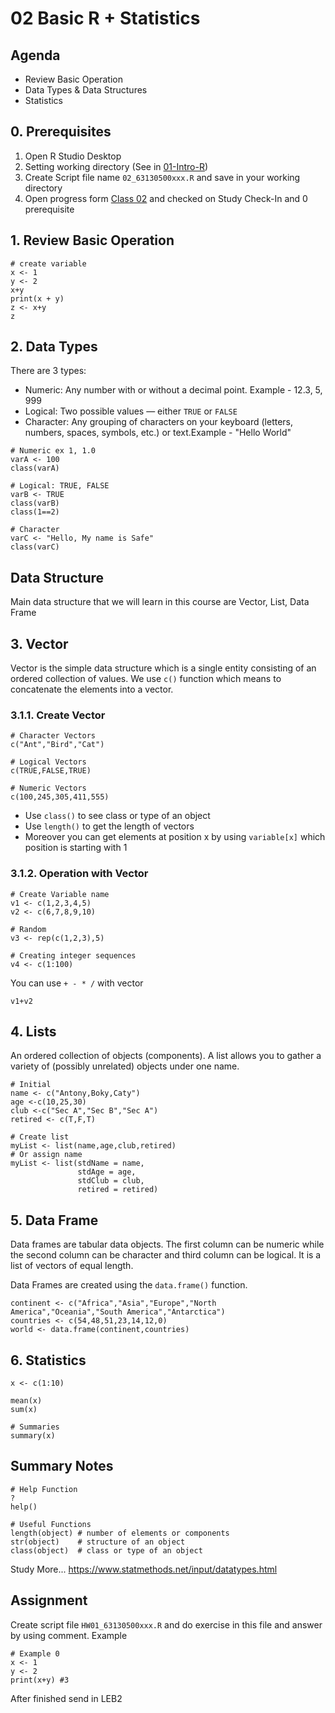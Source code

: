 # 02 Basic R + Statistics

## Agenda

- Review Basic Operation
- Data Types & Data Structures
- Statistics

## 0. Prerequisites

1. Open R Studio Desktop
2. Setting working directory (See in [01-Intro-R](01-intro-R.md))
3. Create Script file name `02_63130500xxx.R` and save in your working directory
4. Open progress form [Class 02](https://forms.gle/syVRfduXskPQXLUs5) and checked on Study Check-In and 0 prerequisite

## 1. Review Basic Operation

```
# create variable
x <- 1
y <- 2
x+y
print(x + y)
z <- x+y
z
```

## 2. Data Types

There are 3 types:

- Numeric: Any number with or without a decimal point. Example - 12.3, 5, 999
- Logical: Two possible values — either `TRUE` or `FALSE`
- Character: Any grouping of characters on your keyboard (letters, numbers, spaces, symbols, etc.) or text.Example - "Hello World"

```
# Numeric ex 1, 1.0
varA <- 100
class(varA)

# Logical: TRUE, FALSE
varB <- TRUE
class(varB)
class(1==2)

# Character
varC <- "Hello, My name is Safe"
class(varC)
```

## Data Structure

Main data structure that we will learn in this course are Vector, List, Data Frame

## 3. Vector

Vector is the simple data structure which is a single entity consisting of an ordered collection of values. We use `c()` function which means to concatenate the elements into a vector.

### 3.1.1. Create Vector

```
# Character Vectors
c("Ant","Bird","Cat")

# Logical Vectors
c(TRUE,FALSE,TRUE)

# Numeric Vectors
c(100,245,305,411,555)
```

- Use `class()` to see class or type of an object
- Use `length()` to get the length of vectors
- Moreover you can get elements at position x by using `variable[x]` which position is starting with 1

### 3.1.2. Operation with Vector

```
# Create Variable name
v1 <- c(1,2,3,4,5)
v2 <- c(6,7,8,9,10)

# Random
v3 <- rep(c(1,2,3),5)

# Creating integer sequences
v4 <- c(1:100)
```

You can use `+ - * /` with vector

```
v1+v2
```

## 4. Lists

An ordered collection of objects (components). A list allows you to gather a variety of (possibly unrelated) objects under one name.

```
# Initial
name <- c("Antony,Boky,Caty")
age <-c(10,25,30)
club <-c("Sec A","Sec B","Sec A")
retired <- c(T,F,T)

# Create list
myList <- list(name,age,club,retired)
# Or assign name
myList <- list(stdName = name,
               stdAge = age,
               stdClub = club,
               retired = retired)
```

## 5. Data Frame

Data frames are tabular data objects. The first column can be numeric while the second column can be character and third column can be logical. It is a list of vectors of equal length.

Data Frames are created using the `data.frame()` function.

```
continent <- c("Africa","Asia","Europe","North America","Oceania","South America","Antarctica")
countries <- c(54,48,51,23,14,12,0)
world <- data.frame(continent,countries)
```

## 6. Statistics

```
x <- c(1:10)

mean(x)
sum(x)

# Summaries
summary(x)
```

## Summary Notes

```
# Help Function
?
help()

# Useful Functions
length(object) # number of elements or components
str(object)    # structure of an object
class(object)  # class or type of an object
```

Study More... https://www.statmethods.net/input/datatypes.html

## Assignment

Create script file `HW01_63130500xxx.R` and do exercise in this file and answer by using comment. Example

```
# Example 0
x <- 1
y <- 2
print(x+y) #3
```
After finished send in LEB2